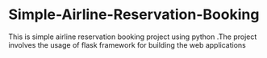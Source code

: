 # Simple-Airline-Reservation-Booking
This is simple airline reservation booking project using python .The project involves the usage of flask framework for building the web applications
